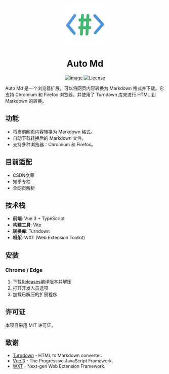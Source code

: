 <div align="center">
    <img src="public/icon/128.png">
    <h1>Auto Md</h1>

[![image](https://img.shields.io/badge/bilibili-stand-orange.svg)](https://space.bilibili.com/382365750)
[![License](https://img.shields.io/badge/license-MIT-green.svg)](LICENSE) 

</div>

Auto Md 是一个浏览器扩展，可以将网页内容转换为 Markdown 格式并下载。它支持 Chromium 和 Firefox 浏览器，并使用了 Turndown 库来进行 HTML 到 Markdown 的转换。

## 功能

- 将当前网页内容转换为 Markdown 格式。
- 自动下载转换后的 Markdown 文件。
- 支持多种浏览器：Chromium 和 Firefox。

## 目前适配

- CSDN文章
- 知乎专栏
- 全网页解析

## 技术栈

- **前端**: Vue 3 + TypeScript
- **构建工具**: Vite
- **转换库**: Turndown
- **框架**: WXT (Web Extension Toolkit)

## 安装

### Chrome  / Edge

1. 下载[Releases](https://github.com/stand114514/automd/releases)编译版本并解压
2. 打开开发人员选项
3. 加载已解压的扩展程序

## 许可证

本项目采用 MIT 许可证。

## 致谢

- [Turndown](https://github.com/turndownjs/turndown) - HTML to Markdown converter.
- [Vue 3](https://vuejs.org/) - The Progressive JavaScript Framework.
- [WXT](https://wxt.dev/) - Next-gen Web Extension Framework.